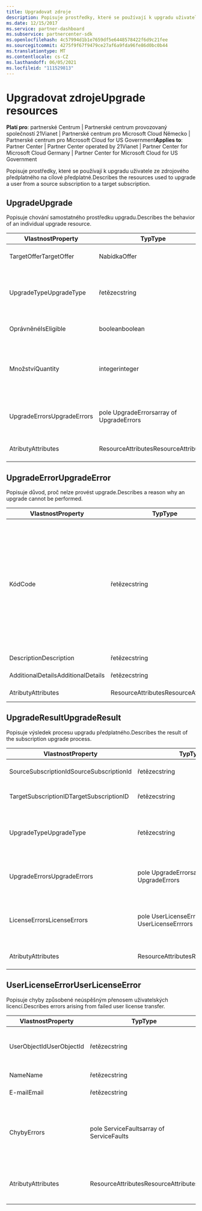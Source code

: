 ```yaml
---
title: Upgradovat zdroje
description: Popisuje prostředky, které se používají k upgradu uživatele ze zdrojového předplatného na cílové předplatné.
ms.date: 12/15/2017
ms.service: partner-dashboard
ms.subservice: partnercenter-sdk
ms.openlocfilehash: 4c57994d1b1e7659df5e6448578422f6d9c21fee
ms.sourcegitcommit: 4275f9f67f9479ce27af6a9fda96fe86d0bc0b44
ms.translationtype: MT
ms.contentlocale: cs-CZ
ms.lasthandoff: 06/05/2021
ms.locfileid: "111529813"
---
```

# <a name="upgrade-resources"></a><span data-ttu-id="44129-103">Upgradovat zdroje</span><span class="sxs-lookup"><span data-stu-id="44129-103">Upgrade resources</span></span>

<span data-ttu-id="44129-104">**Platí pro**: partnerské Centrum | Partnerské centrum provozovaný společností 21Vianet | Partnerské centrum pro Microsoft Cloud Německo | Partnerské centrum pro Microsoft Cloud for US Government</span><span class="sxs-lookup"><span data-stu-id="44129-104">**Applies to**: Partner Center | Partner Center operated by 21Vianet | Partner Center for Microsoft Cloud Germany | Partner Center for Microsoft Cloud for US Government</span></span>

<span data-ttu-id="44129-105">Popisuje prostředky, které se používají k upgradu uživatele ze zdrojového předplatného na cílové předplatné.</span><span class="sxs-lookup"><span data-stu-id="44129-105">Describes the resources used to upgrade a user from a source subscription to a target subscription.</span></span>

## <a name="upgrade"></a><span data-ttu-id="44129-106">Upgrade</span><span class="sxs-lookup"><span data-stu-id="44129-106">Upgrade</span></span>

<span data-ttu-id="44129-107">Popisuje chování samostatného prostředku upgradu.</span><span class="sxs-lookup"><span data-stu-id="44129-107">Describes the behavior of an individual upgrade resource.</span></span>

| <span data-ttu-id="44129-108">Vlastnost</span><span class="sxs-lookup"><span data-stu-id="44129-108">Property</span></span>      | <span data-ttu-id="44129-109">Typ</span><span class="sxs-lookup"><span data-stu-id="44129-109">Type</span></span>                   | <span data-ttu-id="44129-110">Description</span><span class="sxs-lookup"><span data-stu-id="44129-110">Description</span></span>                                                                                  |
|---------------|------------------------|----------------------------------------------------------------------------------------------|
| <span data-ttu-id="44129-111">TargetOffer</span><span class="sxs-lookup"><span data-stu-id="44129-111">TargetOffer</span></span>   | <span data-ttu-id="44129-112">Nabídka</span><span class="sxs-lookup"><span data-stu-id="44129-112">Offer</span></span>                  | <span data-ttu-id="44129-113">Nabídka cílového předplatného.</span><span class="sxs-lookup"><span data-stu-id="44129-113">The offer of the target subscription.</span></span>                                                        |
| <span data-ttu-id="44129-114">UpgradeType</span><span class="sxs-lookup"><span data-stu-id="44129-114">UpgradeType</span></span>   | <span data-ttu-id="44129-115">řetězec</span><span class="sxs-lookup"><span data-stu-id="44129-115">string</span></span>                 | <span data-ttu-id="44129-116">Typ upgradu: "none", " \_ pouze upgrade" nebo "upgrade \_ s \_ \_ přenosem licencí".</span><span class="sxs-lookup"><span data-stu-id="44129-116">The type of upgrade: "none", "upgrade\_only", or "upgrade\_with\_license\_transfer".</span></span>         |
| <span data-ttu-id="44129-117">Oprávněné</span><span class="sxs-lookup"><span data-stu-id="44129-117">IsEligible</span></span>    | <span data-ttu-id="44129-118">boolean</span><span class="sxs-lookup"><span data-stu-id="44129-118">boolean</span></span>                | <span data-ttu-id="44129-119">Určuje, zda může být upgrade proveden.</span><span class="sxs-lookup"><span data-stu-id="44129-119">Identifies if the upgrade can be performed.</span></span>                                                  |
| <span data-ttu-id="44129-120">Množství</span><span class="sxs-lookup"><span data-stu-id="44129-120">Quantity</span></span>      | <span data-ttu-id="44129-121">integer</span><span class="sxs-lookup"><span data-stu-id="44129-121">integer</span></span>                | <span data-ttu-id="44129-122">Množství nové nabídky, která se má koupit</span><span class="sxs-lookup"><span data-stu-id="44129-122">The quantity of the new offer to be purchased.</span></span> <span data-ttu-id="44129-123">Ve výchozím nastavení se jedná o množství zdrojového předplatného.</span><span class="sxs-lookup"><span data-stu-id="44129-123">Defaults to the source subscription quantity.</span></span> |
| <span data-ttu-id="44129-124">UpgradeErrors</span><span class="sxs-lookup"><span data-stu-id="44129-124">UpgradeErrors</span></span> | <span data-ttu-id="44129-125">pole UpgradeErrors</span><span class="sxs-lookup"><span data-stu-id="44129-125">array of UpgradeErrors</span></span> | <span data-ttu-id="44129-126">Důvodem je, že upgrade nelze provést, pokud je k dispozici.</span><span class="sxs-lookup"><span data-stu-id="44129-126">Reasons the upgrade cannot be performed, if applicable.</span></span>                                      |
| <span data-ttu-id="44129-127">Atributy</span><span class="sxs-lookup"><span data-stu-id="44129-127">Attributes</span></span>    | <span data-ttu-id="44129-128">ResourceAttributes</span><span class="sxs-lookup"><span data-stu-id="44129-128">ResourceAttributes</span></span>     | <span data-ttu-id="44129-129">Atributy metadat odpovídající upgradu.</span><span class="sxs-lookup"><span data-stu-id="44129-129">The metadata attributes corresponding to the upgrade.</span></span>                                        |

## <a name="upgradeerror"></a><span data-ttu-id="44129-130">UpgradeError</span><span class="sxs-lookup"><span data-stu-id="44129-130">UpgradeError</span></span>

<span data-ttu-id="44129-131">Popisuje důvod, proč nelze provést upgrade.</span><span class="sxs-lookup"><span data-stu-id="44129-131">Describes a reason why an upgrade cannot be performed.</span></span>

| <span data-ttu-id="44129-132">Vlastnost</span><span class="sxs-lookup"><span data-stu-id="44129-132">Property</span></span>          | <span data-ttu-id="44129-133">Typ</span><span class="sxs-lookup"><span data-stu-id="44129-133">Type</span></span>               | <span data-ttu-id="44129-134">Description</span><span class="sxs-lookup"><span data-stu-id="44129-134">Description</span></span>                                                                                                                                                                                                                                                                                                                                                                                     |
|-------------------|--------------------|-------------------------------------------------------------------------------------------------------------------------------------------------------------------------------------------------------------------------------------------------------------------------------------------------------------------------------------------------------------------------------------------------|
| <span data-ttu-id="44129-135">Kód</span><span class="sxs-lookup"><span data-stu-id="44129-135">Code</span></span>              | <span data-ttu-id="44129-136">řetězec</span><span class="sxs-lookup"><span data-stu-id="44129-136">string</span></span>             | <span data-ttu-id="44129-137">Kód chyby spojený s problémem: "ostatní", "oprávnění delegovaného \_ správce \_ " \_ zakázáno "," stav předplatného \_ \_ není \_ aktivní "," konfliktní \_ \_ typy služeb "," \_ konflikty souběžnosti "," \_ vyžadován kontext uživatele \_ "," odběr \_ přidané \_ Doplňky \_ "," \_ odběr \_ nemá \_ \_ žádné \_ cesty pro upgrade \_ \_ \_ \_ \_ \_ \_ "," předplatné není k dispozici "," předplatné není zřízené ",</span><span class="sxs-lookup"><span data-stu-id="44129-137">The error code associated with the issue: "other", "delegated\_admin\_permissions\_disabled", "subscription\_status\_not\_active", "conflicting\_service\_types", "concurrency\_conflicts", "user\_context\_required", "subscription\_add\_ons\_present", "subscription\_does\_not\_have\_any\_upgrade\_paths", "subscription\_target\_offer\_not\_found", or "subscription\_not\_provisioned".</span></span> |
| <span data-ttu-id="44129-138">Description</span><span class="sxs-lookup"><span data-stu-id="44129-138">Description</span></span>       | <span data-ttu-id="44129-139">řetězec</span><span class="sxs-lookup"><span data-stu-id="44129-139">string</span></span>             | <span data-ttu-id="44129-140">Popisný text popisující chybu.</span><span class="sxs-lookup"><span data-stu-id="44129-140">Friendly text describing the error.</span></span>                                                                                                                                                                                                                                                                                                                                                             |
| <span data-ttu-id="44129-141">AdditionalDetails</span><span class="sxs-lookup"><span data-stu-id="44129-141">AdditionalDetails</span></span> | <span data-ttu-id="44129-142">řetězec</span><span class="sxs-lookup"><span data-stu-id="44129-142">string</span></span>             | <span data-ttu-id="44129-143">Další podrobnosti týkající se chyby.</span><span class="sxs-lookup"><span data-stu-id="44129-143">Additional details regarding the error.</span></span>                                                                                                                                                                                                                                                                                                                                                         |
| <span data-ttu-id="44129-144">Atributy</span><span class="sxs-lookup"><span data-stu-id="44129-144">Attributes</span></span>        | <span data-ttu-id="44129-145">ResourceAttributes</span><span class="sxs-lookup"><span data-stu-id="44129-145">ResourceAttributes</span></span> | <span data-ttu-id="44129-146">Atributy metadat odpovídající chybě.</span><span class="sxs-lookup"><span data-stu-id="44129-146">The metadata attributes corresponding to the error.</span></span>                                                                                                                                                                                                                                                                                                                                             |

## <a name="upgraderesult"></a><span data-ttu-id="44129-147">UpgradeResult</span><span class="sxs-lookup"><span data-stu-id="44129-147">UpgradeResult</span></span>

<span data-ttu-id="44129-148">Popisuje výsledek procesu upgradu předplatného.</span><span class="sxs-lookup"><span data-stu-id="44129-148">Describes the result of the subscription upgrade process.</span></span>

| <span data-ttu-id="44129-149">Vlastnost</span><span class="sxs-lookup"><span data-stu-id="44129-149">Property</span></span>             | <span data-ttu-id="44129-150">Typ</span><span class="sxs-lookup"><span data-stu-id="44129-150">Type</span></span>                        | <span data-ttu-id="44129-151">Description</span><span class="sxs-lookup"><span data-stu-id="44129-151">Description</span></span>                                                                          |
|----------------------|-----------------------------|--------------------------------------------------------------------------------------|
| <span data-ttu-id="44129-152">SourceSubscriptionId</span><span class="sxs-lookup"><span data-stu-id="44129-152">SourceSubscriptionId</span></span> | <span data-ttu-id="44129-153">řetězec</span><span class="sxs-lookup"><span data-stu-id="44129-153">string</span></span>                      | <span data-ttu-id="44129-154">Identifikátor zdrojového odběru.</span><span class="sxs-lookup"><span data-stu-id="44129-154">The identifier of the source subscription.</span></span>                                           |
| <span data-ttu-id="44129-155">TargetSubscriptionID</span><span class="sxs-lookup"><span data-stu-id="44129-155">TargetSubscriptionID</span></span> | <span data-ttu-id="44129-156">řetězec</span><span class="sxs-lookup"><span data-stu-id="44129-156">string</span></span>                      | <span data-ttu-id="44129-157">Identifikátor cílového předplatného.</span><span class="sxs-lookup"><span data-stu-id="44129-157">The identifier of the target subscription.</span></span>                                           |
| <span data-ttu-id="44129-158">UpgradeType</span><span class="sxs-lookup"><span data-stu-id="44129-158">UpgradeType</span></span>          | <span data-ttu-id="44129-159">řetězec</span><span class="sxs-lookup"><span data-stu-id="44129-159">string</span></span>                      | <span data-ttu-id="44129-160">Typ upgradu: "none", " \_ pouze upgrade" nebo "upgrade \_ s \_ \_ přenosem licencí".</span><span class="sxs-lookup"><span data-stu-id="44129-160">The type of upgrade: "none", "upgrade\_only", or "upgrade\_with\_license\_transfer".</span></span> |
| <span data-ttu-id="44129-161">UpgradeErrors</span><span class="sxs-lookup"><span data-stu-id="44129-161">UpgradeErrors</span></span>        | <span data-ttu-id="44129-162">pole UpgradeErrors</span><span class="sxs-lookup"><span data-stu-id="44129-162">array of UpgradeErrors</span></span>      | <span data-ttu-id="44129-163">V případě potřeby došlo k chybám při pokusu o provedení upgradu.</span><span class="sxs-lookup"><span data-stu-id="44129-163">Errors encountered while attempting to perform the upgrade, if applicable.</span></span>           |
| <span data-ttu-id="44129-164">LicenseErrors</span><span class="sxs-lookup"><span data-stu-id="44129-164">LicenseErrors</span></span>        | <span data-ttu-id="44129-165">pole UserLicenseErrrors</span><span class="sxs-lookup"><span data-stu-id="44129-165">array of UserLicenseErrrors</span></span> | <span data-ttu-id="44129-166">V případě potřeby došlo k chybám při pokusu o migraci uživatelských licencí.</span><span class="sxs-lookup"><span data-stu-id="44129-166">Errors encountered while attempted to migrate user licenses, if applicable.</span></span>          |
| <span data-ttu-id="44129-167">Atributy</span><span class="sxs-lookup"><span data-stu-id="44129-167">Attributes</span></span>           | <span data-ttu-id="44129-168">ResourceAttributes</span><span class="sxs-lookup"><span data-stu-id="44129-168">ResourceAttributes</span></span>          | <span data-ttu-id="44129-169">Atributy metadat odpovídající licenci.</span><span class="sxs-lookup"><span data-stu-id="44129-169">The metadata attributes corresponding to the license.</span></span>                                |

## <a name="userlicenseerror"></a><span data-ttu-id="44129-170">UserLicenseError</span><span class="sxs-lookup"><span data-stu-id="44129-170">UserLicenseError</span></span>

<span data-ttu-id="44129-171">Popisuje chyby způsobené neúspěšným přenosem uživatelských licencí.</span><span class="sxs-lookup"><span data-stu-id="44129-171">Describes errors arising from failed user license transfer.</span></span>

| <span data-ttu-id="44129-172">Vlastnost</span><span class="sxs-lookup"><span data-stu-id="44129-172">Property</span></span>     | <span data-ttu-id="44129-173">Typ</span><span class="sxs-lookup"><span data-stu-id="44129-173">Type</span></span>                   | <span data-ttu-id="44129-174">Description</span><span class="sxs-lookup"><span data-stu-id="44129-174">Description</span></span>                                                               |
|--------------|------------------------|---------------------------------------------------------------------------|
| <span data-ttu-id="44129-175">UserObjectId</span><span class="sxs-lookup"><span data-stu-id="44129-175">UserObjectId</span></span> | <span data-ttu-id="44129-176">řetězec</span><span class="sxs-lookup"><span data-stu-id="44129-176">string</span></span>                 | <span data-ttu-id="44129-177">Jedinečný identifikovaný objekt uživatele.</span><span class="sxs-lookup"><span data-stu-id="44129-177">The unique identified of the user object.</span></span>                                 |
| <span data-ttu-id="44129-178">Name</span><span class="sxs-lookup"><span data-stu-id="44129-178">Name</span></span>         | <span data-ttu-id="44129-179">řetězec</span><span class="sxs-lookup"><span data-stu-id="44129-179">string</span></span>                 | <span data-ttu-id="44129-180">Jméno uživatele</span><span class="sxs-lookup"><span data-stu-id="44129-180">The name of the user.</span></span>                                                     |
| <span data-ttu-id="44129-181">E-mail</span><span class="sxs-lookup"><span data-stu-id="44129-181">Email</span></span>        | <span data-ttu-id="44129-182">řetězec</span><span class="sxs-lookup"><span data-stu-id="44129-182">string</span></span>                 | <span data-ttu-id="44129-183">E-mail uživatele</span><span class="sxs-lookup"><span data-stu-id="44129-183">The email of the user.</span></span>                                                    |
| <span data-ttu-id="44129-184">Chyby</span><span class="sxs-lookup"><span data-stu-id="44129-184">Errors</span></span>       | <span data-ttu-id="44129-185">pole ServiceFaults</span><span class="sxs-lookup"><span data-stu-id="44129-185">array of ServiceFaults</span></span> | <span data-ttu-id="44129-186">Seznam výjimek vyvolaných při pokusu o provedení převodu uživatelských licencí.</span><span class="sxs-lookup"><span data-stu-id="44129-186">A list of exceptions thrown when trying to perform user license transfer.</span></span> |
| <span data-ttu-id="44129-187">Atributy</span><span class="sxs-lookup"><span data-stu-id="44129-187">Attributes</span></span>   | <span data-ttu-id="44129-188">ResourceAttributes</span><span class="sxs-lookup"><span data-stu-id="44129-188">ResourceAttributes</span></span>     | <span data-ttu-id="44129-189">Atributy metadat odpovídající licenci.</span><span class="sxs-lookup"><span data-stu-id="44129-189">The metadata attributes corresponding to the license.</span></span>                     |

